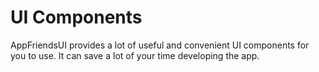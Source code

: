 # UI Components
AppFriendsUI provides a lot of useful and convenient UI components for you to use. It can save a lot of your time developing the app.  

